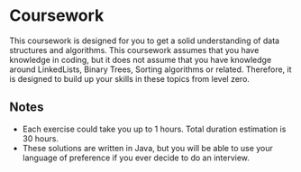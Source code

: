 # Coursework
This coursework is designed for you to get a solid understanding of data structures and algorithms. This coursework assumes that you have knowledge in coding, but it does not assume that you have knowledge around LinkedLists, Binary Trees, Sorting algorithms or related. Therefore, it is designed to build up your skills in these topics from level zero.

## Notes
- Each exercise could take you up to 1 hours. Total duration estimation is 30 hours.
- These solutions are written in Java, but you will be able to use your language of preference if you ever decide to do an interview.

